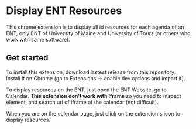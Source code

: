 # Display ENT Resources

This chrome extension is to display all id resources for each agenda of an ENT, only ENT of University of Maine and University of Tours (or others who work with same software).

## Get started

To install this extension, download lastest release from this repository.
Install it on Chrome (go to Extensions -> enable dev options and import it).

To display resources on the ENT, just open the ENT Website, go to Calendar.
__This extension don't work with iframe__ so you need to inspect element, and search url of iframe of the calendar (not difficult).

When you are on the calendar page, just click on the extension's icon to display resources.